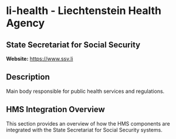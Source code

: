 # li-health - Liechtenstein Health Agency

## State Secretariat for Social Security

**Website:** https://www.ssv.li

## Description

Main body responsible for public health services and regulations.

## HMS Integration Overview

This section provides an overview of how the HMS components are integrated with the State Secretariat for Social Security systems.
